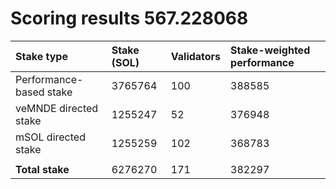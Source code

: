 # Scoring results 567.228068

| Stake type              | Stake (SOL) | Validators | Stake-weighted performance |
|:------------------------|:------------|:-----------|:---------------------------|
| Performance-based stake | 3765764     | 100        | 388585                     |
| veMNDE directed stake   | 1255247     | 52         | 376948                     |
| mSOL directed stake     | 1255259     | 102        | 368783                     |
|                         |             |            |                            |
| **Total stake**         | 6276270     | 171        | 382297                     |
